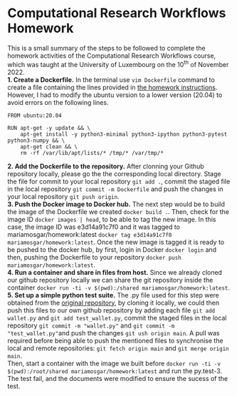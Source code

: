 # Computational Research Workflows Homework
This is a small summary of the steps to be followed to complete the homework activities of the Computational Research Workflows course, which was taught at the University of Luxembourg on the 10<sup>th</sup> of November 2022.  
**1. Create a Dockerfile.** In the terminal use `vim Dockerfile` command to create a file containing the lines provided in [the homework instructions](https://github.com/jhale/computational-workflows-homework). However, I had to modify the ubuntu version to a lower version (20.04) to avoid errors on the following lines. 
```
FROM ubuntu:20.04

RUN apt-get -y update && \
    apt-get install -y python3-minimal python3-ipython python3-pytest python3-numpy && \
    apt-get clean && \
    rm -rf /var/lib/apt/lists/* /tmp/* /var/tmp/*
```
**2. Add the Dockerfile to the repository.** After clonning your Github repository locally, please go the the corresponding local directory. Stage the file for commit to your local repository `git add .`, commit the staged file in the local repository `git commit -m Dockerfile` and push the changes in your local repository `git push origin`.  
**3. Push the Docker image to Docker hub.** The next step would be to build the image of the Dockerfile we created `docker build .`. Then, check for the image ID `docker images | head`, to be able to tag the new image. In this case, the image ID was e3d14a91c7f0 and it was tagged to mariamosgar/homework:latest `docker tag e3d14a91c7f0 mariamosgar/homework:latest`. Once the new image is tagged it is ready to be pushed to the docker hub, by first, login in Docker `docker login` and then, pushing the Dockerfile to your repository `docker push mariamosgar/homework:latest`.  
**4. Run a container and share in files from host.** Since we already cloned our github repository locally we can share the git repository inside the container `docker run -ti -v $(pwd):/shared mariamosgar/homework:latest`.  
**5. Set up a simple python test suite.** The .py file used for this step were obtained from the [original repository](https://github.com/jhale/computational-workflows-homework), by cloning it locally, we could then push this files to our own github repository by adding each file `git add wallet.py` and `git add test_wallet.py`, commit the staged files in the local repository `git commit -m "wallet.py"` and `git commit -m "test_wallet.py"`and push the changes `git ush origin main`.  A pull was required before being able to push the mentioned files to synchronise the local and remote repositories: `git fetch origin main` and `git merge origin main`.  
Then, start a container with the image we built before `docker run -ti -v $(pwd):/root/shared mariamosgar/homework:latest` and run the py.test-3. The test fail, and the documents were modified to ensure the sucess of the test. 

